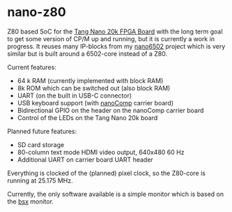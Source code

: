 # nano-z80
Z80 based SoC for the [Tang Nano 20k FPGA Board](https://wiki.sipeed.com/hardware/en/tang/tang-nano-20k/nano-20k.html) with the long term goal to get some version of CP/M up and running, but it is currently a work in progress. It reuses many IP-blocks from my [nano6502](https://github.com/venomix666/nano6502/) project which is very similar but is built around a 6502-core instead of a Z80.

Current features:
* 64 k RAM (currently implemented with block RAM)
* 8k ROM which can be switched out (also block RAM)
* UART (on the built in USB-C connector) 
* USB keyboard support (with [nanoComp](https://github.com/venomix666/nanoComp/) carrier board)  
* Bidirectional GPIO on the header on the nanoComp carrier board
* Control of the LEDs on the Tang Nano 20k board

Planned future features:
* SD card storage
* 80-column text mode HDMI video output, 640x480 60 Hz
* Additional UART on carrier board UART header

Everything is clocked of the (planned) pixel clock, so the Z80-core is running at 25.175 MHz.

Currently, the only software available is a simple monitor which is based on the [bsx](https://github.com/breakintoprogram/bsx) monitor.

 
  


